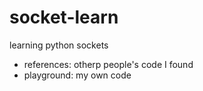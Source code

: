 # socket-learn
learning python sockets

- references: otherp people's code I found
- playground: my own code